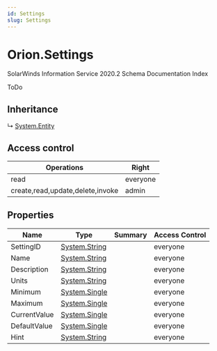 ```yaml
---
id: Settings
slug: Settings
---
```


# Orion.Settings

SolarWinds Information Service 2020.2 Schema Documentation Index

ToDo

## Inheritance

↳ [System.Entity](./../System/Entity)

## Access control

| Operations | Right |
| ------ | ------ |
| read | everyone |
| create,read,update,delete,invoke | admin |

## Properties

| Name | Type | Summary | Access Control |
| ------ | ------ | ------ | ------ |
| SettingID | [System.String](https://docs.microsoft.com/en-us/dotnet/api/system.string) |  | everyone |
| Name | [System.String](https://docs.microsoft.com/en-us/dotnet/api/system.string) |  | everyone |
| Description | [System.String](https://docs.microsoft.com/en-us/dotnet/api/system.string) |  | everyone |
| Units | [System.String](https://docs.microsoft.com/en-us/dotnet/api/system.string) |  | everyone |
| Minimum | [System.Single](https://docs.microsoft.com/en-us/dotnet/api/system.single) |  | everyone |
| Maximum | [System.Single](https://docs.microsoft.com/en-us/dotnet/api/system.single) |  | everyone |
| CurrentValue | [System.Single](https://docs.microsoft.com/en-us/dotnet/api/system.single) |  | everyone |
| DefaultValue | [System.Single](https://docs.microsoft.com/en-us/dotnet/api/system.single) |  | everyone |
| Hint | [System.String](https://docs.microsoft.com/en-us/dotnet/api/system.string) |  | everyone |

